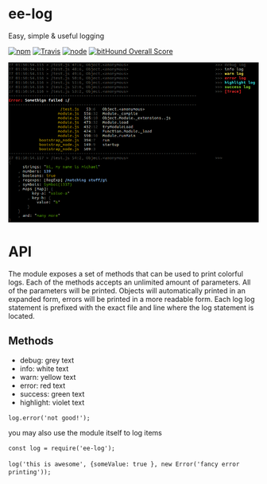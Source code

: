 # ee-log

Easy, simple & useful logging


[![npm](https://img.shields.io/npm/dm/ee-log.svg?style=flat-square)](https://www.npmjs.com/package/ee-log)
[![Travis](https://img.shields.io/travis/eventEmitter/ee-log.svg?style=flat-square)](https://travis-ci.org/eventEmitter/ee-log)
[![node](https://img.shields.io/node/v/ee-log.svg?style=flat-square)](https://nodejs.org/)
[![bitHound Overall Score](https://www.bithound.io/github/eventEmitter/ee-log/badges/score.svg)](https://www.bithound.io/github/eventEmitter/ee-log)


![printscreen](docs/demo.png)


# API

The module exposes a set of methods that can be used to print colorful logs. Each of the methods accepts an unlimited amount of parameters. All of the parameters will be printed. Objects will automatically printed in an expanded form, errors will be printed in a more readable form. Each log log statement is prefixed with the exact file and line where the log statement is located.

## Methods

- debug: grey text
- info: white text
- warn: yellow text
- error: red text
- success: green text
- highlight: violet text

	

```
log.error('not good!');
```

you may also use the module itself to log items

	const log = require('ee-log');

	log('this is awesome', {someValue: true }, new Error('fancy error printing'));
